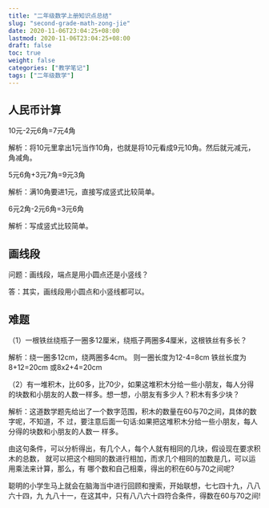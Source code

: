```yaml
---
title: "二年级数学上册知识点总结"
slug: "second-grade-math-zong-jie"
date: 2020-11-06T23:04:25+08:00
lastmod: 2020-11-06T23:04:25+08:00
draft: false
toc: true
weight: false
categories: ["教学笔记"]
tags: ["二年级数学"]
---
```


## 人民币计算

10元-2元6角=7元4角

解析：将10元里拿出1元当作10角，也就是将10元看成9元10角。然后就元减元，角减角。

5元6角+3元7角=9元3角

解析：满10角要进1元，直接写成竖式比较简单。

6元2角-2元6角=3元6角

解析：写成竖式比较简单。

## 画线段

问题：画线段，端点是用小圆点还是小竖线？

答：其实，画线段用小圆点和小竖线都可以。

## 难题

（1）一根铁丝绕瓶子一圈多12厘米，绕瓶子两圈多4厘米，这根铁丝有多长？

解析：绕一圈多12cm，绕两圈多4cm。
           则一圈长度为12-4=8cm
           铁丝长度为8+12=20cm
           或8x2+4=20cm

（2）有一堆积木，比60多，比70少，如果这堆积木分给一些小朋友，每人分得的块数和小朋友的人数一样多。想一想，小朋友有多少人？积木有多少块？

解析：这道数学题先给出了一个数字范围，积木的数量在60与70之间，具体的数字呢，不知道，不 过，要注意后面一句话:如果把这堆积木分给一些小朋友，每人分得的块数和小朋友的人数一 样多。 

由这句条件，可以分析得出，有几个人，每个人就有相同的几块，假设现在要求积木的总数， 就可以把这个相同的数进行相加，而求几个相同的加数是几，可以运用乘法来计算，那么，有 哪个数和自己相乘，得出的积在60与70之间呢?

 聪明的小学生马上就会在脑海当中进行回顾和搜索，开始联想，七七四十九，八八六十四，九 九八十一，在这其中，只有八八六十四符合条件，得数在60与70之间!

